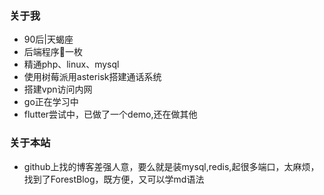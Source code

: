 ### 关于我  
- 90后|天蝎座  
- 后端程序🐶一枚 
- 精通php、linux、mysql
- 使用树莓派用asterisk搭建通话系统
- 搭建vpn访问内网
- go正在学习中 
- flutter尝试中，已做了一个demo,还在做其他

### 关于本站
- github上找的博客差强人意，要么就是装mysql,redis,起很多端口，太麻烦，找到了ForestBlog，既方便，又可以学md语法

